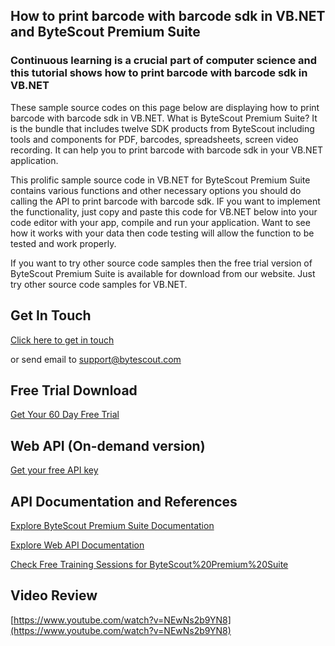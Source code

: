 ## How to print barcode with barcode sdk in VB.NET and ByteScout Premium Suite

### Continuous learning is a crucial part of computer science and this tutorial shows how to print barcode with barcode sdk in VB.NET

These sample source codes on this page below are displaying how to print barcode with barcode sdk in VB.NET. What is ByteScout Premium Suite? It is the bundle that includes twelve SDK products from ByteScout including tools and components for PDF, barcodes, spreadsheets, screen video recording. It can help you to print barcode with barcode sdk in your VB.NET application.

This prolific sample source code in VB.NET for ByteScout Premium Suite contains various functions and other necessary options you should do calling the API to print barcode with barcode sdk. IF you want to implement the functionality, just copy and paste this code for VB.NET below into your code editor with your app, compile and run your application. Want to see how it works with your data then code testing will allow the function to be tested and work properly.

If you want to try other source code samples then the free trial version of ByteScout Premium Suite is available for download from our website. Just try other source code samples for VB.NET.

## Get In Touch

[Click here to get in touch](https://bytescout.zendesk.com/hc/en-us/requests/new?subject=ByteScout%20Premium%20Suite%20Question)

or send email to [support@bytescout.com](mailto:support@bytescout.com?subject=ByteScout%20Premium%20Suite%20Question) 

## Free Trial Download

[Get Your 60 Day Free Trial](https://bytescout.com/download/web-installer?utm_source=github-readme)

## Web API (On-demand version)

[Get your free API key](https://pdf.co/documentation/api?utm_source=github-readme)

## API Documentation and References

[Explore ByteScout Premium Suite Documentation](https://bytescout.com/documentation/index.html?utm_source=github-readme)

[Explore Web API Documentation](https://pdf.co/documentation/api?utm_source=github-readme)

[Check Free Training Sessions for ByteScout%20Premium%20Suite](https://academy.bytescout.com/)

## Video Review

[https://www.youtube.com/watch?v=NEwNs2b9YN8](https://www.youtube.com/watch?v=NEwNs2b9YN8)